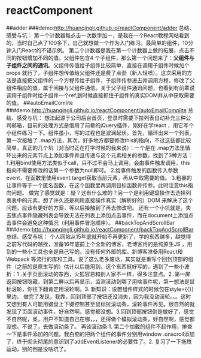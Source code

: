 # reactComponent
##adder
###demo:http://huanqingli.github.io/reactComponent/adder
总结、感受与坑：
第一个计数器每点击一次数字加一，是我在一个React教程网站看到的，当时自己点了100多下，自己就想做一个作为入门练习。最简单的组件，10分钟入门React的不错示例。
第二个计数器是我在第一个计数器上做的拓展，点击不同的按钮增加不同的值。父组件包含4
个子组件，那么第一个问题来了：**父组件与子组件之间的通讯**。父组件传值给子组件比较简单，直接在调用子组件时候加个props
就行了，子组件想传值给父组件还是费了点劲（新人轻喷）。这次采用的方法是直接把父组件的一个方程传给子组件，子组件传参进去并调用方程，修改了父组件相应的值，属于间接与父组件通信。关于父子组件通讯问题，也看到有前辈说调用子组件时给子组件一个ref,到时候直接抓住子组件的真实DOM并从中获取需要的值。
##autoEmailComlite
###demo:http://huanqingli.github.io/reactComponent/autoEmailComplite
总结、感受与坑：
想法起源于公司后台首页，登录时需要下拉列表自动补充三种公司邮箱，目前的处理方式是借用了前辈的jQuery插件，刚好在学react
，用它写个小组件练习一下。组件虽小，写的过程也是波澜起伏。首先，循环出来一个列表，第一次接触了
.map方法，其次，好多地方都要修改this的指向，不过这些都比较简单，真正的几个坑（对当时正在打字时候的我来说）：一个是在
.map方法里循环出来的元素节点上添加事件并且传递与这个元素相关的参数，找到了3种方法：
1.利用bind使用方法类似于call，只不过不会马上调用，会由事件触发调用，this指向不需要修改的话第一个参数为null即可。
2.给事件触发的函数传入参数event，在函数里使用event.target获取当前元素，再从中取需要的值。
3.粗暴的让事件等于一个匿名函数，在这个函数里再调用目标函数并传参。此时注意this指向问题。
做完了感觉就是：疑？这有什么难的？另一个是利用键盘操作去选择列表表中的元素，想了许久还是利用直接操作真实（解析好的）DOM
来解决了这个问题，应该有更好的方案，等以后接触到了再去修改吧。
还有一个小坑就是，失去焦点事件隐藏列表会导致无法在列表上添加点击事件，而在document上添加点击事件会避免这种情况（利用事件冒泡顺序）。
##backTopAndScrollBar
###demo:http://huanqingli.github.io/reactComponent/backTopAndScrollBar
总结、感受与坑：
个人网站从15年底就开始不再更新了，学的东西越多，越觉得之前写代码的越挫，准备16年底前上个全新的博客，老博客用的是纯原生JS
，用到的一些小工具也全是自己写的，没有任何外部的库。新博客准备用React和Webpack
等流行的库和工具。说了这么老多废话，其实就是重写个回到顶部的组件（之前的是原生写的）估计以后能用到。这个东西挺好写的，遇到了一些小波折：1
.关于页面滚动的东西，火狐容易和别人家不一样，得多注意点。2
.第一屏返回按钮隐藏，到第二屏以后再显示，监测滚动到哪了用啥事件呢，第一想法是鼠标滚轮，你往下翻肯定用滚轮啊。3. 新知识：设置组件样式的时候包在style={{}}里边。
做完了发现，我靠，回到顶部了按钮还没消失，因为我没动滚轮。。。这时又想到有人可能用键盘上下键控制甚至鼠标拉滚动条，滚轮事件再见。很自然的就发现了页面滚动事件，好自然啊，感觉都没想。3.回到顶部按钮倒是做好了，感觉不自然呢，奥，用户不知道自己在哪，，，还得做个模拟滚动条，好自然啊，感觉都没想。不说了，去做滚动条了。
再谈滚动条:1. 第二个加载的组件不起作用，排查一下是事件添加的问题，我白痴的把两个组件的事件分别用window
.onscroll添加了，终于彻头彻尾的意识到了addEventListener的必要性了。2. 复习了一下拖拽运动，别的倒是没啥坑了。